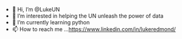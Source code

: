- 👋 Hi, I’m @LukeUN
- 👀 I’m interested in helping the UN unleash the power of data
- 🌱 I’m currently learning python
- 📫 How to reach me ...https://www.linkedin.com/in/lukeredmond/

<!---
LukeUN/LukeUN is a ✨ special ✨ repository because its `README.md` (this file) appears on your GitHub profile.
You can click the Preview link to take a look at your changes.
--->
